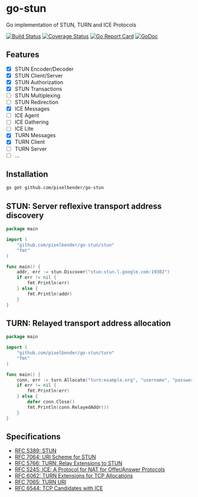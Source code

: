 # go-stun

Go implementation of STUN, TURN and ICE Protocols

[![Build Status](https://travis-ci.org/pixelbender/go-stun.svg)](https://travis-ci.org/pixelbender/go-stun)
[![Coverage Status](https://coveralls.io/repos/github/pixelbender/go-stun/badge.svg?branch=master)](https://coveralls.io/github/pixelbender/go-stun?branch=master)
[![Go Report Card](https://goreportcard.com/badge/github.com/pixelbender/go-stun)](https://goreportcard.com/report/github.com/pixelbender/go-stun)
[![GoDoc](https://godoc.org/github.com/pixelbender/go-stun?status.svg)](https://godoc.org/github.com/pixelbender/go-stun)

## Features

- [x] STUN Encoder/Decoder
- [x] STUN Client/Server
- [x] STUN Authorization
- [x] STUN Transactions
- [ ] STUN Multiplexing
- [ ] STUN Redirection
- [x] ICE Messages
- [ ] ICE Agent
- [ ] ICE Gathering
- [ ] ICE Lite
- [x] TURN Messages
- [x] TURN Client
- [ ] TURN Server
- [ ] ...

## Installation

```sh
go get github.com/pixelbender/go-stun
```

## STUN: Server reflexive transport address discovery

```go
package main

import (
	"github.com/pixelbender/go-stun/stun"
	"fmt"
)

func main() {
	addr, err := stun.Discover("stun:stun.l.google.com:19302")
	if err != nil {
		fmt.Println(err)
	} else {
		fmt.Println(addr)
	}
}
```

## TURN: Relayed transport address allocation

```go
package main

import (
	"github.com/pixelbender/go-stun/turn"
	"fmt"
)

func main() {
	conn, err := turn.Allocate("turn:example.org", "username", "password")
	if err != nil {
		fmt.Println(err)
	} else {
	    defer conn.Close()
		fmt.Println(conn.RelayedAddr())
	}
}
```

## Specifications

- [RFC 5389: STUN](https://tools.ietf.org/html/rfc5389)
- [RFC 7064: URI Scheme for STUN](https://tools.ietf.org/html/rfc7064)
- [RFC 5766: TURN: Relay Extensions to STUN](https://tools.ietf.org/html/rfc5766)
- [RFC 5245: ICE: A Protocol for NAT for Offer/Answer Protocols](https://tools.ietf.org/html/rfc5245)
- [RFC 6062: TURN Extensions for TCP Allocations](https://tools.ietf.org/html/rfc6062)
- [RFC 7065: TURN URI](https://tools.ietf.org/html/rfc7065)
- [RFC 6544: TCP Candidates with ICE](https://tools.ietf.org/html/rfc6544)

